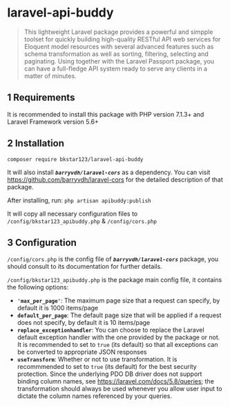 # laravel-api-buddy     
> This lightweight Laravel package provides a powerful and simpple toolset for quickly building high-quality RESTful API web services for Eloquent model resources with several advanced features such as schema transformation as well as sorting, filtering, selecting and paginating. Using together with the Laravel Passport package, you can have a full-fledge API system ready to serve any clients in a matter of minutes.    

## 1 Requirements  

It is recommended to install this package with PHP version 7.1.3+ and Laravel Framework version 5.6+ 

## 2 Installation
    composer require bkstar123/laravel-api-buddy

It will also install ***```barryvdh/laravel-cors```*** as a dependency. You can visit https://github.com/barryvdh/laravel-cors for the detailed description of that package.  

After installing, run:
```php artisan apibuddy:publish```

It will copy all necessary configuration files to ```/config/bkstar123_apibuddy.php``` & ```/config/cors.php```  

## 3 Configuration

```/config/cors.php``` is the config file of ***```barryvdh/laravel-cors```*** package, you should consult to its documentation for further details.  

```/config/bkstar123_apibuddy.php``` is the package main config file, it contains the following options:  
- **```'max_per_page'```**:  The maximum page size that a request can specify, by default it is 1000 items/page
- **```default_per_page```**: The default page size that will be applied if a request does not specify, by default it is 10 items/page
- **```replace_exceptionhandler```**: You can choose to replace the Laravel default exception handler with the one provided by the package or not. It is recommended to set to ```true``` (its default) so that all exceptions can be converted to appropriate JSON responses
- **```useTransform```**: Whether or not to use transformation. It is recommmended to set to ```true``` (its default) for the best security protection. Since the underlying PDO DB driver does not support binding column names, see https://laravel.com/docs/5.8/queries; the transformation should always be used whenever you allow user input to dictate the column names referenced by your queries.  
